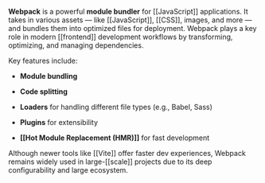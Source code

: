 **Webpack** is a powerful **module bundler** for [[JavaScript]] applications. It takes in various assets — like [[JavaScript]], [[CSS]], images, and more — and bundles them into optimized files for deployment. Webpack plays a key role in modern [[frontend]] development workflows by transforming, optimizing, and managing dependencies.

Key features include:

- **Module bundling**
    
- **Code splitting**
    
- **Loaders** for handling different file types (e.g., Babel, Sass)
    
- **Plugins** for extensibility
    
- **[[Hot Module Replacement (HMR)]]** for fast development
    

Although newer tools like [[Vite]] offer faster dev experiences, Webpack remains widely used in large-[[scale]] projects due to its deep configurability and large ecosystem.
